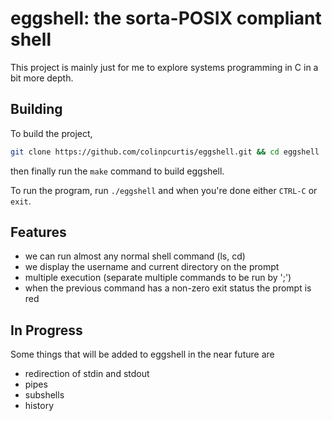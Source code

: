 # eggshell: the sorta-POSIX compliant shell

This project is mainly just for me to explore systems programming in C in a bit more depth.

## Building
To build the project,
```bash
git clone https://github.com/colinpcurtis/eggshell.git && cd eggshell
```
then finally run the `make` command to build eggshell.

To run the program, run `./eggshell` and when you're done either `CTRL-C` or `exit`.

## Features
- we can run almost any normal shell command (ls, cd)
- we display the username and current directory on the prompt
- multiple execution (separate multiple commands to be run by ';')
- when the previous command has a non-zero exit status the prompt is red

## In Progress
Some things that will be added to eggshell in the near future are
- redirection of stdin and stdout
- pipes
- subshells
- history